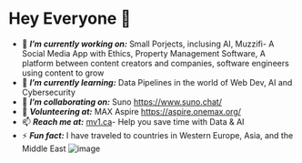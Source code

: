 # Hey Everyone 👋
 - 🔭 ***I’m currently working on:*** Small Porjects, inclusing AI, Muzzifi- A Social Media App with Ethics, Property Management Software, A platform between content creators and companies, software engineers using content to grow 
 - 🌱 ***I’m currently learning:*** Data Pipelines in the world of Web Dev, AI and Cybersecurity 
 - 👯 ***I’m collaborating on:*** Suno https://www.suno.chat/
 - 👯 ***Volunteering at:*** MAX Aspire https://aspire.onemax.org/
 - 📫 ***Reach me at:*** [mv1.ca](https://www.mv1.ca/)- Help you save time with Data & AI
 - ⚡ ***Fun fact:*** I have traveled to countries in Western Europe, Asia, and the Middle East
 ![image](https://github.com/user-attachments/assets/1e0d631c-ab92-4ea8-96ed-9e5fe8de2433)

